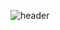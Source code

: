 ![header](https://capsule-render.vercel.app/api?type=waving&color=timeAuto&height=300&section=header&text=Jay%20Song&fontSize=100&animation=fadeIn&fontAlign=70)

<!--
**x0ng120x/x0ng120x** is a ✨ _special_ ✨ repository because its `README.md` (this file) appears on your GitHub profile.

Here are some ideas to get you started:

- 🔭 I’m currently working on ...
- 🌱 I’m currently learning ...
- 👯 I’m looking to collaborate on ...
- 🤔 I’m looking for help with ...
- 💬 Ask me about ...
- 📫 How to reach me: ...
- 😄 Pronouns: ...
- ⚡ Fun fact: ...
-->
